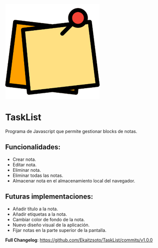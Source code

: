 <img src="https://raw.githubusercontent.com/ekaitzsoto/ekaitzsoto/master/post-it.png" alt="https://github.com/Ekaitzsoto" width="300"/>

# TaskList
Programa de Javascript que permite gestionar blocks de notas.

## Funcionalidades:
- Crear nota.
- Editar nota.
- Eliminar nota.
- Eliminar todas las notas.
- Almacenar nota en el almacenamiento local del navegador.

## Futuras implementaciones:
- Añadir título a la nota.
- Añadir etiquetas a la nota.
- Cambiar color de fondo de la nota.
- Nuevo diseño visual de la aplicación.
- Fijar notas en la parte superior de la pantalla.

**Full Changelog**: https://github.com/Ekaitzsoto/TaskList/commits/v1.0.0
